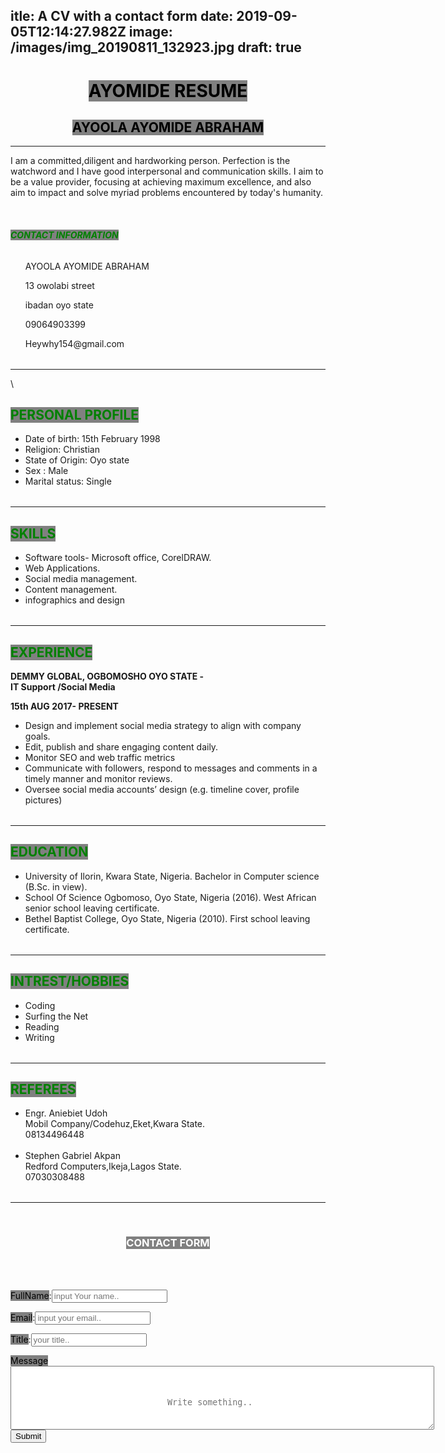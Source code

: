itle: A CV with a contact form
date: 2019-09-05T12:14:27.982Z
image: /images/img_20190811_132923.jpg
draft: true
---
<!DOCTYPE html>

<html>

<head>

<title> my task </title>

</head>

<style>

input\[type=text], select {

  width: 50%;

  padding: 12px 20px;

  margin: 10px 0;

  display: inline-block;

  border: 1px solid #ccc;

  border-radius: 4px;

  box-sizing: border-box;

}

input\[type=message], {

   width: 50%;

  padding: 100px 20px;

  margin: 10px 0;

  display: inline-block;

  border: 1px solid #ccc;

  border-radius: 4px;

  box-sizing: border-box;

}

input\[type=submit] {

  background-color: #4CAF50;

  color: white;

  padding: 12px 50px;

  border: none;

  border-radius: 4px;

  cursor: pointer;

  float: center;



input\[type=submit]:hover {

  background-color: #45a049;

}



div {

  border-radius: 5px;

  background-color: #f2f2f2;

  padding: 20px;

}

</style>

<body>

<h1 align="center"> <span style="color:black;background-color:gray;"> AYOMIDE RESUME </span> </h1>

<h2 align="center"> <span style="color:black;background-color:gray;"> AYOOLA AYOMIDE ABRAHAM </span>

</h2>

<hr />

<p> I am a committed,diligent and hardworking person. Perfection is the watchword and I have good interpersonal and communication skills. I aim to be a value provider, focusing at achieving maximum excellence, and also aim to impact and solve myriad problems encountered by today's humanity. </p>

<br />

<h6> <strong> <span style="color:green;background-color:gray;"> CONTACT INFORMATION</strong></span></h6>

<table>

<ul>

<p>AYOOLA AYOMIDE ABRAHAM</p>

<p>13 owolabi street </p>

<p>ibadan oyo state</p>

<p>09064903399</p>

<p>Heywhy154@gmail.com</p>

</ul>

</table>

<hr />

\    <!-- the CV details begin --->

<h2> <span style="color:green;background-color:gray;"> PERSONAL PROFILE </span></h2>

<table>

<ul>

<li>  Date of birth: 15th February 1998 </li>

<li>  Religion: Christian </li>

<li>  State of Origin: Oyo state </li>

<li>  Sex : Male </li>

<li> Marital status: Single </li>

</ul>

</table>

<hr />

<h2> <span style="color:green;background-color:gray;"> SKILLS </span> </h2>

<table>

<ul>

<li>Software tools- Microsoft office, CorelDRAW. </li>

<li> Web Applications. </li>

<li> Social media management. </li>

<li> Content management. </li>

<li> infographics and design </li>

 </ul>

 </table>

<hr />

<h2> <span style ="color:green;background-color:gray;"> EXPERIENCE </span> </h2>

<p>

<strong>

DEMMY GLOBAL, OGBOMOSHO OYO STATE - <br /> IT Support /Social Media <br />

15th AUG 2017- PRESENT 

</strong>

</p>

<table> 

<ul>

<li> Design and implement social media strategy to align with company goals. </li>

<li> Edit, publish and share engaging content daily. </li>

<li> Monitor SEO and web traffic metrics </li>

<li> Communicate with followers, respond to messages and comments in a timely manner and monitor reviews. </li>

<li> Oversee social media accounts’ design (e.g. timeline cover, profile pictures) </li>

 </ul>

</table>

<hr />

<h2> <span style="color:green;background-color:gray;"> EDUCATION </span> </h2>

<table> 

<ul> 

<li>  University of Ilorin, Kwara  State, Nigeria.  Bachelor in Computer science (B.Sc. in view). </li>

<li> School Of Science Ogbomoso, Oyo State, Nigeria (2016).  West African senior school leaving certificate. </li>

<li> Bethel Baptist College, Oyo State, Nigeria (2010).  First school leaving certificate. </li>

</ul>

</table>

<hr />

<h2> <span style="color:green;background-color:gray;"> INTREST/HOBBIES </span></h2>

<table> 

<ul> 

<li> Coding </li>

<li> Surfing the Net </li>

<li> Reading </li>

<li> Writing </li>

</ul>

</table>

<hr />

<h2> <span style="color:green;background-color:gray;"> REFEREES </span> </h2>

<table>

<ul> 

<li>Engr. Aniebiet Udoh <br /> Mobil Company/Codehuz,Eket,Kwara State. <br /> 08134496448 </li>

<br />

<li> Stephen Gabriel Akpan <br /> Redford Computers,Ikeja,Lagos State. <br />07030308488 </li>

</ul>

</table>

<!-- The CV details end --->

 <hr />

<br />

<h3 align="center"> <span style="color:white; background-color: gray"> CONTACT FORM </h3>

<br />

<br />

<div>

<form action="/action_page.php">

<label for="fname"> <span style="color:black; background-color: gray"> FullName</label>:<input type="text" required id="fname" name="firstname" minlength="4" placeholder="input Your name..">

<label for="email"> <span style="color:black; background-color: gray">Email</label>:<input type="text" pattern="^(\[^\x00-\x20\x22\x28\x29\x2c\x2e\x3a-\x3c\x3e\x40\x5b-\x5d\x7f-\xff]+|\x22(\[^\x0d\x22\x5c\x80-\xff]|\x5c\[\x00-\x7f])\*\x22)(\x2e(\[^\x00-\x20\x22\x28\x29\x2c\x2e\x3a-\x3c\x3e\x40\x5b-\x5d\x7f-\xff]+|\x22(\[^\x0d\x22\x5c\x80-\xff]|\x5c\[\x00-\x7f])\*\x22))\*\x40(\[^\x00-\x20\x22\x28\x29\x2c\x2e\x3a-\x3c\x3e\x40\x5b-\x5d\x7f-\xff]+|\x5b(\[^\x0d\x5b-\x5d\x80-\xff]|\x5c\[\x00-\x7f])\*\x5d)(\x2e(\[^\x00-\x20\x22\x28\x29\x2c\x2e\x3a-\x3c\x3e\x40\x5b-\x5d\x7f-\xff]+|\x5b(\[^\x0d\x5b-\x5d\x80-\xff]|\x5c\[\x00-\x7f])\*\x5d))\*$" title="Input a valid email adress." required id="email" name="" placeholder="input your email..">



   <label for="Title"> <span style="color:black; background-color: gray">Title</label>:<input type="text" required id="Title" name="" placeholder="your title.."><div class="row">

   <div class="col-25"><label for="message"> <span style="color:black; background-color: gray">Message</label>

   </div><div class="col-75"><textarea required id="message" name="message" minlength="20" placeholder="Write something.." style="height:20px;  padding: 50px 250px;"></textarea> </div></div></select>



   <input type="submit" value="Submit">

  </form>

</div>



</body>

</html>
